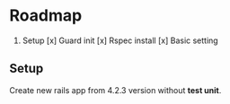 # Roadmap
 1. Setup
  [x] Guard init
  [x] Rspec install
  [x] Basic setting


## Setup
Create new rails app from 4.2.3 version without **test unit**.
